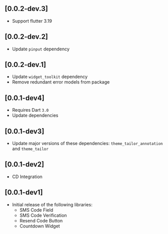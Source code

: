## [0.0.2-dev.3]
* Support flutter 3.19

## [0.0.2-dev.2]
* Update `pinput` dependency

## [0.0.2-dev.1]
* Update `widget_toolkit` dependency
* Remove redundant error models from package

## [0.0.1-dev4]
* Requires Dart `3.0`
* Update dependencies

## [0.0.1-dev3]
* Update major versions of these dependencies: `theme_tailor_annotation` and `theme_tailor`

## [0.0.1-dev2]
* CD Integration

## [0.0.1-dev1]
* Initial release of the following libraries:
  * SMS Code Field
  * SMS Code Verification
  * Resend Code Button
  * Countdown Widget

